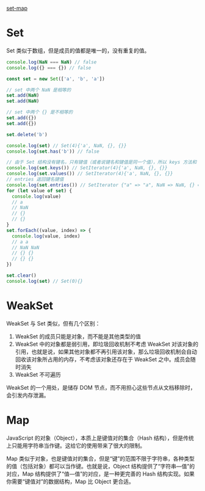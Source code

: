 [set-map](http://es6.ruanyifeng.com/#docs/set-map)

# Set

Set 类似于数组，但是成员的值都是唯一的，没有重复的值。

``` js
console.log(NaN === NaN) // false
console.log({} === {}) // false

const set = new Set(['a', 'b', 'a'])

// set 中两个 NaN 是相等的
set.add(NaN)
set.add(NaN)

// set 中两个 {} 是不相等的
set.add({})
set.add({})

set.delete('b')

console.log(set) // Set(4){'a', NaN, {}, {}}
console.log(set.has('b')) // false

// 由于 Set 结构没有键名，只有键值（或者说键名和键值是同一个值），所以 keys 方法和 values 方法的行为完全一致。
console.log(set.keys()) // SetIterator(4){'a', NaN, {}, {}}
console.log(set.values()) // SetIterator(4){'a', NaN, {}, {}}
// entries 返回键名键值
console.log(set.entries()) // SetIterator {"a" => "a", NaN => NaN, {} => {}, {} => {}}
for (let value of set) {
  console.log(value)
  // a
  // NaN
  // {}
  // {}
}
set.forEach((value, index) => {
  console.log(value, index)
  // a a
  // NaN NaN
  // {} {}
  // {} {}
})

set.clear()
console.log(set) // Set(0){}
```

# WeakSet

WeakSet 与 Set 类似，但有几个区别：

1. WeakSet 的成员只能是对象，而不能是其他类型的值
2. WeakSet 中的对象都是弱引用，即垃圾回收机制不考虑 WeakSet 对该对象的引用，也就是说，如果其他对象都不再引用该对象，那么垃圾回收机制会自动回收该对象所占用的内存，不考虑该对象还存在于 WeakSet 之中。成员会随时消失
3. WeakSet 不可遍历

WeakSet 的一个用处，是储存 DOM 节点，而不用担心这些节点从文档移除时，会引发内存泄漏。

# Map

JavaScript 的对象（Object），本质上是键值对的集合（Hash 结构），但是传统上只能用字符串当作键。这给它的使用带来了很大的限制。

Map 类似于对象，也是键值对的集合，但是“键”的范围不限于字符串，各种类型的值（包括对象）都可以当作键。也就是说，Object 结构提供了“字符串—值”的对应，Map 结构提供了“值—值”的对应，是一种更完善的 Hash 结构实现。如果你需要“键值对”的数据结构，Map 比 Object 更合适。
